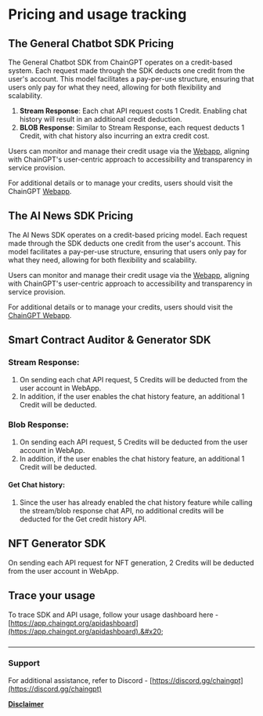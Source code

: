 # Pricing and usage tracking

## The General Chatbot SDK  Pricing

The General Chatbot SDK from ChainGPT operates on a credit-based system. Each request made through the SDK deducts one credit from the user's account. This model facilitates a pay-per-use structure, ensuring that users only pay for what they need, allowing for both flexibility and scalability.&#x20;

1. **Stream Response**: Each chat API request costs 1 Credit. Enabling chat history will result in an additional credit deduction.
2. **BLOB Response**: Similar to Stream Response, each request deducts 1 Credit, with chat history also incurring an extra credit cost.

Users can monitor and manage their credit usage via the [Webapp](https://app.chaingpt.org/), aligning with ChainGPT's user-centric approach to accessibility and transparency in service provision.&#x20;

For additional details or to manage your credits, users should visit the ChainGPT [Webapp](https://app.chaingpt.org/).

## The AI News SDK Pricing

The AI News SDK operates on a credit-based pricing model. Each request made through the SDK deducts one credit from the user's account. This model facilitates a pay-per-use structure, ensuring that users only pay for what they need, allowing for both flexibility and scalability.&#x20;

Users can monitor and manage their credit usage via the [Webapp](https://app.chaingpt.org/), aligning with ChainGPT's user-centric approach to accessibility and transparency in service provision.&#x20;

For additional details or to manage your credits, users should visit the [ChainGPT Webapp](https://app.chaingpt.org/).



## Smart Contract Auditor & Generator SDK

### Stream Response:

1. On sending each chat API request, 5 Credits will be deducted from the user account in WebApp.&#x20;
2. In addition, if the user enables the chat history feature, an additional 1 Credit will be deducted.

### Blob Response:

1. On sending each API request, 5 Credits will be deducted from the user account in WebApp.&#x20;
2. In addition, if the user enables the chat history feature, an additional 1 Credit will be deducted.

#### Get Chat history:

1. Since the user has already enabled the chat history feature while calling the stream/blob response chat API, no additional credits will be deducted for the Get credit history API.

## NFT Generator  SDK

On sending each API request for NFT generation, 2 Credits will be deducted from the user account in WebApp.

## Trace your usage&#x20;

To trace SDK  and API usage, follow your usage dashboard here - [https://app.chaingpt.org/apidashboard](https://app.chaingpt.org/apidashboard).&#x20;

###

***

### Support

For additional assistance, refer to Discord - [https://discord.gg/chaingpt](https://discord.gg/chaingpt)

[**Disclaimer**](../../misc/legal-docs/disclaimer.md)
